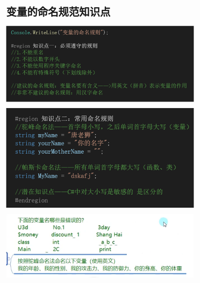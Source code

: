 # 变量的命名规范知识点

![5dbea1995c70f08d7ad0dc506f2d29b4.png](image/5dbea1995c70f08d7ad0dc506f2d29b4.png)

![97441efd70ea541b94783eae6fca19b0.png](image/97441efd70ea541b94783eae6fca19b0.png)

![f77af84b56fe23bed167546321519586.png](image/f77af84b56fe23bed167546321519586.png)
